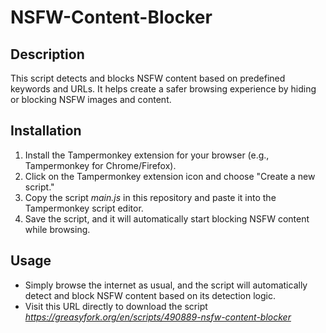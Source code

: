 # NSFW-Content-Blocker

## Description
This script detects and blocks NSFW content based on predefined keywords and URLs. It helps create a safer browsing experience by hiding or blocking NSFW images and content.

## Installation
1. Install the Tampermonkey extension for your browser (e.g., Tampermonkey for Chrome/Firefox).
2. Click on the Tampermonkey extension icon and choose "Create a new script."
3. Copy the script *main.js* in this repository and paste it into the Tampermonkey script editor.
4. Save the script, and it will automatically start blocking NSFW content while browsing.

## Usage
- Simply browse the internet as usual, and the script will automatically detect and block NSFW content based on its detection logic.
- Visit this URL directly to download the script
*https://greasyfork.org/en/scripts/490889-nsfw-content-blocker*
